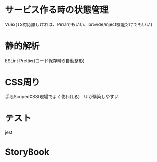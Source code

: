 # サービス作る時の状態管理
Vuex(TS対応難しければ、Piniaでもいい、provide/inject機能だけでもいい)

# 静的解析
ESLint  Prettier(コード保存時の自動整形)

# CSS周り
手段ScopedCSS(現場でよく使われる)　UIが構築しやすい

# テスト
jest

# StoryBook



